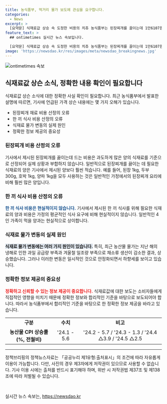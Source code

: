 ```yaml
---
title: 농식품부, 먹거리 물가 보도에 관심을 요구합니다.
categories:
  - News
excerpt: >
  [요약문] 식재료값 상승 속 도정한 비용의 치츄 농식품부는 된장찌개를 끓이는데 1만6107원은 사실이 아니며, 한 끼 식사와 디저트를 위한 8만990원도 현실적이지 않다고 설명했다. 24년 1분기 물가 상승은 과도하게 보일 수 있으며, 식재료 가격은 안정화된다. 불합리한 기사 작성을 피하라는 요청이다.
feature_text: >
  ## ontimetimes 실시간 뉴스 속보입니다.

  [요약문] 식재료값 상승 속 도정한 비용의 치츄 농식품부는 된장찌개를 끓이는데 1만6107원은 사실이 아니며, 한 끼 식사와 디저트를 위한 8만990원도 현실적이지 않다고 설명했다. 24년 1분기 물가 상승은 과도하게 보일 수 있으며, 식재료 가격은 안정화된다. 불합리한 기사 작성을 피하라는 요청이다.
image: 'https://newsdao.kr/res/images/meta/newsdao_breakingnews.jpg'
---
```


<p><img src="https://newsdao.kr/res/images/meta/newsdao_breakingnews.jpg" alt="ontimetimes 속보" /></p>

<h2 data-ke-size="size26">식재료값 상슨 소식, 정확한 내용 확인이 필요합니다</h2>

<p data-ke-size="size16">식재료값 상슨 소식에 대한 정확한 사실 확인이 필요합니다. 최근 농식품부에서 발표한 설명에 따르면, 기사에 언급된 가격 상슨 내용에는 몇 가지 오해가 있습니다.</p>

<ul>
  <li>된장찌개 재료 비용 산정의 오류</li>
  <li>한 끼 식사 비용 산정의 오류</li>
  <li>식재료 물가 변동의 실제 원인</li>
  <li>정확한 정보 제공의 중요성</li>
</ul>

<h3>된장찌개 비용 산정의 오류</h3>

<p>기사에서 제시된 된장찌개를 끓이는데 드는 비용은 과도하게 많은 양의 식재료를 기준으로 산정되어 실제 상황과 부합하지 않습니다. 일반적으로 된장찌개를 끓이는 데 필요한 식재료의 양은 기사에서 제시된 양보다 훨씬 적습니다. 예를 들어, 된장 1kg, 두부 300g, 호박 1kg, 양파 1kg을 모두 사용하는 것은 일반적인 가정에서의 된장찌개 요리에 비해 훨씬 많은 양입니다.</p>

<h3>한 끼 식사 비용 산정의 오류</h3>

<p><b><span style="color: #1a5490;">한 끼 식사 비용은 현실적이지 않습니다.</span></b> 기사에서 제시된 한 끼 식사를 위해 필요한 식재료의 양과 비용은 가정의 평균적인 식사 요구에 비해 현실적이지 않습니다. 일반적인 4인 가족이 먹을 양과는 현실적으로 상이합니다.</p>

<h3>식재료 물가 변동의 실제 원인</h3>

<p><b><span style="background-color: #21538527;">식재료 물가 변동에는 여러 가지 원인이 있습니다.</span></b> 특히, 최근 농산물 물가는 지난 해의 냉해로 인한 과일 공급량 부족과 겨울철 일조량 부족으로 채소류 생산이 감소한 결과, 상승했습니다. 그러나 이러한 변동은 일시적인 것으로 안정화되면서 하향세를 보이고 있습니다.</p>

<h3>정확한 정보 제공의 중요성</h3>

<p><b><span style="color: #ee2323;">정확하고 신뢰할 수 있는 정보 제공이 중요합니다.</span></b> 식재료값에 대한 보도는 소비자들에게 직접적인 영향을 미치기 때문에 정확한 정보와 합리적인 기준을 바탕으로 보도되어야 합니다. 따라서 농식품부에서 합리적인 기준을 바탕으로 한 정확한 정보 제공을 바라고 있습니다.</p>

<table>
  <tr>
    <td style="text-align: center; height: 17px;"><b>구분</b></td>
    <td style="text-align: center; height: 17px;"><b>수치</b></td>
    <td style="text-align: center; height: 17px;"><b>비고</b></td>
  </tr>
  <tr>
    <td style="text-align: center; height: 17px;"><b>농산물 CPI 상승률(%, 전월비)</b></td>
    <td style="text-align: center; height: 17px;">'24.1 - 5.6</td>
    <td style="text-align: center; height: 17px;">'24.2 - 5.7 / '24.3 - 1.3 / '24.4 △3.9 / '24.5 △2.5</td>
  </tr>
</table>

<hr>

<p data-ke-size="size16">정책브리핑의 정책뉴스자료는 「공공누리 제1유형:출처표시」의 조건에 따라 자유롭게 이용이 가능합니다. 다만, 사진의 경우 제3자에게 저작권이 있으므로 사용할 수 없습니다. 기사 이용 시에는 출처를 반드시 표기해야 하며, 위반 시 저작권법 제37조 및 제138조에 따라 처벌될 수 있습니다.</p>

<p data-ke-size="size16">&nbsp;</p>
실시간 뉴스 속보는, <a href="https://newsdao.kr" rel="dofollow">https://newsdao.kr</a>


